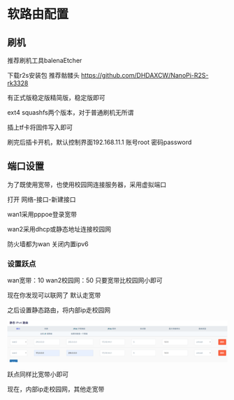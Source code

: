 # 软路由配置

## 刷机

推荐刷机工具balenaEtcher

下载r2s安装包 推荐骷髅头 https://github.com/DHDAXCW/NanoPi-R2S-rk3328

有正式版稳定版精简版，稳定版即可

ext4 squashfs两个版本，对于普通刷机无所谓

插上tf卡将固件写入即可

刷完后插卡开机，默认控制界面192.168.11.1 账号root 密码password

## 端口设置

为了既使用宽带，也使用校园网连接服务器，采用虚拟端口

打开 网络-接口-新建接口

wan1采用pppoe登录宽带 

wan2采用dhcp或静态地址连接校园网

防火墙都为wan 关闭内置ipv6

### 设置跃点

wan宽带：10    wan2校园网：50     只要宽带比校园网小即可

现在你发现可以联网了 默认走宽带

之后设置静态路由，将内部ip走校园网

![image-20220824140019285](软路由.assets/image-20220824140019285.png)

跃点同样比宽带小即可

现在，内部ip走校园网，其他走宽带